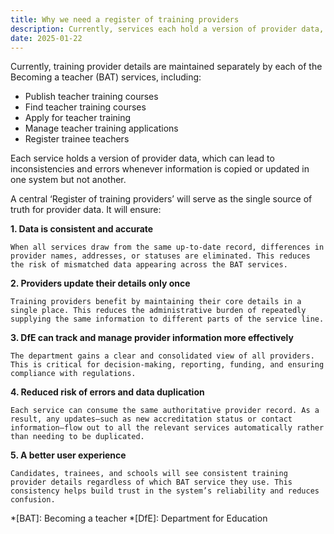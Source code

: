 ```yaml
---
title: Why we need a register of training providers
description: Currently, services each hold a version of provider data, which can lead to inconsistencies and errors whenever information is copied or updated in one system but not another
date: 2025-01-22
---
```


Currently, training provider details are maintained separately by each of the Becoming a teacher (BAT) services, including:

- Publish teacher training courses
- Find teacher training courses
- Apply for teacher training
- Manage teacher training applications
- Register trainee teachers

Each service holds a version of provider data, which can lead to inconsistencies and errors whenever information is copied or updated in one system but not another.

A central ‘Register of training providers’ will serve as the single source of truth for provider data. It will ensure:

**1. Data is consistent and accurate**

    When all services draw from the same up-to-date record, differences in provider names, addresses, or statuses are eliminated. This reduces the risk of mismatched data appearing across the BAT services.

**2. Providers update their details only once**

    Training providers benefit by maintaining their core details in a single place. This reduces the administrative burden of repeatedly supplying the same information to different parts of the service line.

**3. DfE can track and manage provider information more effectively**

    The department gains a clear and consolidated view of all providers. This is critical for decision-making, reporting, funding, and ensuring compliance with regulations.

**4. Reduced risk of errors and data duplication**

    Each service can consume the same authoritative provider record. As a result, any updates—such as new accreditation status or contact information—flow out to all the relevant services automatically rather than needing to be duplicated.

**5. A better user experience**

    Candidates, trainees, and schools will see consistent training provider details regardless of which BAT service they use. This consistency helps build trust in the system’s reliability and reduces confusion.

*[BAT]: Becoming a teacher
*[DfE]: Department for Education
